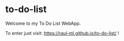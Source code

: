 # to-do-list
Welcome to my To Do List WebApp.

To enter just visit: https://raul-ml.github.io/to-do-list/ !

